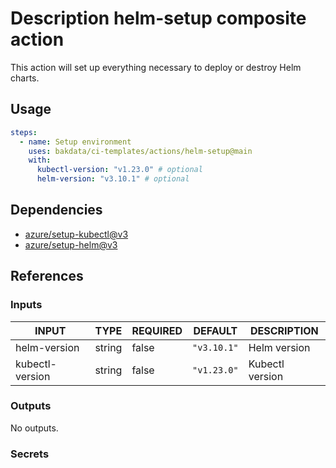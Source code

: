 # Description helm-setup composite action

This action will set up everything necessary to deploy or destroy Helm charts.

## Usage

```yaml
steps:
  - name: Setup environment
    uses: bakdata/ci-templates/actions/helm-setup@main
    with:
      kubectl-version: "v1.23.0" # optional
      helm-version: "v3.10.1" # optional
```

## Dependencies

- [azure/setup-kubectl@v3](https://github.com/azure/setup-kubectl/tree/v3)
- [azure/setup-helm@v3](https://github.com/azure/setup-helm/tree/v3)

## References

### Inputs

<!-- AUTO-DOC-INPUT:START - Do not remove or modify this section -->

| INPUT           | TYPE   | REQUIRED | DEFAULT     | DESCRIPTION     |
| --------------- | ------ | -------- | ----------- | --------------- |
| helm-version    | string | false    | `"v3.10.1"` | Helm version    |
| kubectl-version | string | false    | `"v1.23.0"` | Kubectl version |

<!-- AUTO-DOC-INPUT:END -->

### Outputs

<!-- AUTO-DOC-OUTPUT:START - Do not remove or modify this section -->

No outputs.

<!-- AUTO-DOC-OUTPUT:END -->

### Secrets
